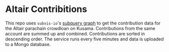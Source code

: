 # Altair Contribitions

This repo uses `subvis-io`'s [subquery graph](https://explorer.subquery.network/subquery/subvis-io/kusama-auction) to get the contribution data for the Altair parachain crowdloan on Kusama. Contributions from the same account are summed up and combined. Contributions are sorted in descending order. The service runs every five minutes and data is uploaded to a Mongo database.
